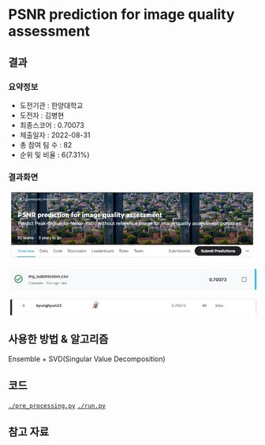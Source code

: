 # PSNR prediction for image quality assessment

## 결과

### 요약정보

- 도전기관 : 한양대학교
- 도전자 : 김병현
- 최종스코어 : 0.70073
- 제출일자 : 2022-08-31
- 총 참여 팀 수 : 82
- 순위 및 비율 : 6(7.31%)

### 결과화면

![title](./img/title.PNG)

![score](./img/score.PNG)

![leaderboard](./img/leaderboard.PNG)

## 사용한 방법 & 알고리즘

Ensemble + SVD(Singular Value Decomposition)

## 코드
[`./pre_processing.py`](./pre_processing.py)
[`./run.py`](./run.py)

## 참고 자료

